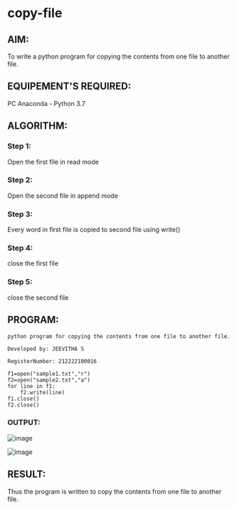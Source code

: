 # copy-file
## AIM:
To write a python program for copying the contents from one file to another file.
## EQUIPEMENT'S REQUIRED: 
PC
Anaconda - Python 3.7
## ALGORITHM: 
### Step 1:
Open the first file in read mode
### Step 2: 
 Open the second file in append mode
### Step 3: 
Every word in first file is copied to second file using write()
### Step 4:  
close the first file
### Step 5: 
close the second file

## PROGRAM:
```
python program for copying the contents from one file to another file.

Developed by: JEEVITHA S

RegisterNumber: 212222100016

f1=open("sample1.txt","r")
f2=open("sample2.txt","a")
for line in f1:
    f2.write(line)
f1.close()
f2.close()
```
### OUTPUT:
![image](https://github.com/Jeevithha/copy-file/assets/123623197/f497f719-310a-4b30-a1d8-a415d89679af)

![image](https://github.com/Jeevithha/copy-file/assets/123623197/af016342-d6ea-45d2-8125-214c968104fc)

## RESULT:
Thus the program is written to copy the contents from one file to another file.
